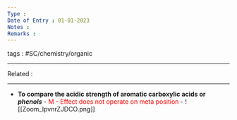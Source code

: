 ```yaml
---
Type : 
Date of Entry : 01-01-2023
Notes : 
Remarks :  
---
```

 tags :  #SC/chemistry/organic 
 
---
Related :  

---

- **To compare the acidic strength of aromatic carboxylic acids or *phenols***
		- <font style="color:red">M - Effect does not operate on meta position</font>
		- ![[Zoom_IpvnrZJDCO.png]]